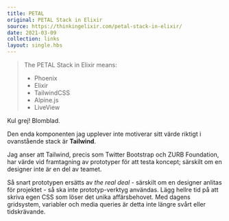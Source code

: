 ```yaml
---
title: PETAL
original: PETAL Stack in Elixir
source: https://thinkingelixir.com/petal-stack-in-elixir/
date: 2021-03-09
collection: links
layout: single.hbs
---
```


> The PETAL Stack in Elixir means:
>
> - Phoenix
> - Elixir
> - TailwindCSS
> - Alpine.js
> - LiveView

Kul grej! Blomblad.

Den enda komponenten jag upplever inte motiverar sitt värde riktigt i ovanstående stack är **Tailwind**.

Jag anser att Tailwind, precis som Twitter Bootstrap och ZURB Foundation, har värde vid framtagning av prototyper för att testa koncept; särskilt om en designer inte är en del av teamet.

Så snart prototypen ersätts av _the real deal_ - särskilt om en designer anlitas för projektet - så ska inte prototyp-verktyg användas. Lägg hellre tid på att skriva egen CSS som löser det unika affärsbehovet. Med dagens gridsystem, variabler och media queries är detta inte längre svårt eller tidskrävande.
